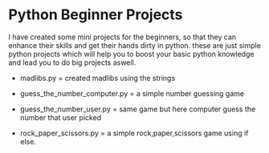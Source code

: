 # Python Beginner Projects
 I have created some mini projects for the beginners, so that they can enhance their skills and get their hands dirty in python. these are just simple python projects which will help you to boost your basic python knowledge and lead you to do big projects aswell.

- madlibs.py = created madlibs using the strings

- guess_the_number_computer.py = a simple number guessing game

- guess_the_number_user.py = same game but here computer guess the number that user picked

- rock_paper_scissors.py = a simple rock,paper,scissors game using if else.
